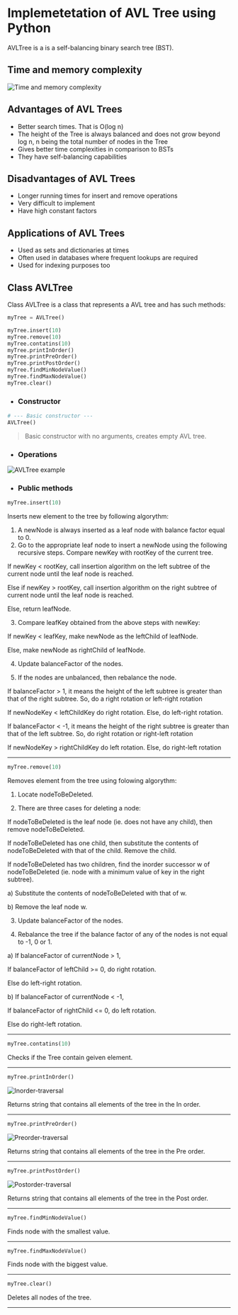 # Implemetetation of AVL Tree using Python

AVLTree is a is a self-balancing binary search tree (BST).

## Time and memory complexity

![Time and memory complexity](./png/TimeAndMemoryComplexity.png 'Time and memory complexity')

## Advantages of AVL Trees

- Better search times. That is O(log n)
- The height of the Tree is always balanced and does not grow beyond log n, n being the total number of nodes in the Tree
- Gives better time complexities in comparison to BSTs
- They have self-balancing capabilities

## Disadvantages of AVL Trees

- Longer running times for insert and remove operations
- Very difficult to implement
- Have high constant factors

## Applications of AVL Trees

- Used as sets and dictionaries at times
- Often used in databases where frequent lookups are required
- Used for indexing purposes too

## Class AVLTree

Class AVLTree is a class that represents a AVL tree and has such methods:

```python
myTree = AVLTree()

myTree.insert(10)
myTree.remove(10)
myTree.contatins(10)
myTree.printInOrder()
myTree.printPreOrder()
myTree.printPostOrder()
myTree.findMinNodeValue()
myTree.findMaxNodeValue()
myTree.clear()
```

- ### Constructor

```python
# --- Basic constructor ---
AVLTree()
```

> Basic constructor with no arguments, creates empty AVL tree.

- ### Operations

![AVLTree example](./png/AVL_Tree_Example.gif 'AVLTree example')

- ### Public methods

```python
myTree.insert(10)
```

Inserts new element to the tree by following algorythm:

1. A newNode is always inserted as a leaf node with balance factor equal to 0.
2. Go to the appropriate leaf node to insert a newNode using the following recursive steps. Compare newKey with rootKey of the current tree.

If newKey < rootKey, call insertion algorithm on the left subtree of the current node until the leaf node is reached.

Else if newKey > rootKey, call insertion algorithm on the right subtree of current node until the leaf node is reached.

Else, return leafNode.

3. Compare leafKey obtained from the above steps with newKey:

If newKey < leafKey, make newNode as the leftChild of leafNode.

Else, make newNode as rightChild of leafNode.

4. Update balanceFactor of the nodes.

5. If the nodes are unbalanced, then rebalance the node.

If balanceFactor > 1, it means the height of the left subtree is greater than that of the right subtree. So, do a right rotation or left-right rotation

If newNodeKey < leftChildKey do right rotation.
Else, do left-right rotation.

If balanceFactor < -1, it means the height of the right subtree is greater than that of the left subtree. So, do right rotation or right-left rotation

If newNodeKey > rightChildKey do left rotation.
Else, do right-left rotation

---

```Python
myTree.remove(10)
```

Removes element from the tree using folowing algorythm:

1. Locate nodeToBeDeleted.

2. There are three cases for deleting a node:

If nodeToBeDeleted is the leaf node (ie. does not have any child), then remove nodeToBeDeleted.

If nodeToBeDeleted has one child, then substitute the contents of nodeToBeDeleted with that of the child. Remove the child.

If nodeToBeDeleted has two children, find the inorder successor w of nodeToBeDeleted (ie. node with a minimum value of key in the right subtree).

a) Substitute the contents of nodeToBeDeleted with that of w.

b) Remove the leaf node w.

3. Update balanceFactor of the nodes.

4. Rebalance the tree if the balance factor of any of the nodes is not equal to -1, 0 or 1.

a) If balanceFactor of currentNode > 1,

If balanceFactor of leftChild >= 0, do right rotation.

Else do left-right rotation.

b) If balanceFactor of currentNode < -1,

If balanceFactor of rightChild <= 0, do left rotation.

Else do right-left rotation.

---

```Python
myTree.contatins(10)
```

Checks if the Tree contain geiven element.

---

```Python
myTree.printInOrder()
```

![Inorder-traversal](./png/Inorder-traversal.gif 'Inorder-traversal')

Returns string that contains all elements of the tree in the In order.

---

```Python
myTree.printPreOrder()
```

![Preorder-traversal](./png/Preorder-traversal.gif 'Preorder-traversal')

Returns string that contains all elements of the tree in the Pre order.

---

```Python
myTree.printPostOrder()
```

![Postorder-traversal](./png/Postorder-traversal.gif 'Postorder-traversal')

Returns string that contains all elements of the tree in the Post order.

---

```Python
myTree.findMinNodeValue()
```

Finds node with the smallest value.

---

```Python
myTree.findMaxNodeValue()
```

Finds node with the biggest value.

---

```Python
myTree.clear()
```

Deletes all nodes of the tree.

---
